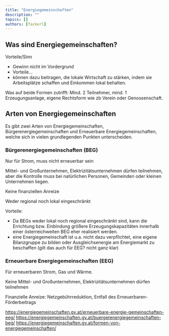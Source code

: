 ```yaml
---
title: "Energiegemeinschaften"
description: ""
topics: []
authors: [fackerl]
---
```


## Was sind Energiegemeinschaften?

Vorteile/Sinn

- Gewinn nicht im Vordergrund
- Vorteile...
- können dazu beitragen, die lokale Wirtschaft zu stärken, indem sie Arbeitsplätze schaffen und Einkommen lokal behalten.

Was auf beide Formen zutrifft: Mind. 2 Teilnehmer, mind. 1 Erzeugungsanlage, eigene Rechtsform wie zb Verein oder Genossenschaft.

## Arten von Energiegemeinschaften

Es gibt zwei Arten von Energiegemeinschaften, Bürgerenergiegemeinschaften und Erneuerbare Energiegemeinschaften, welche sich in vielen grundlegenden Punkten unterscheiden.

### Bürgerenergiegemeinschaften (BEG)

Nur für Strom, muss nicht erneuerbar sein

Mittel- und Großunternehmen, Elektrizitätsunternehmen dürfen teilnehmen, aber die Kontrolle muss bei natürlichen Personen, Gemeinden oder kleinen Unternehmen liegen.

Keine finanziellen Anreize

Weder regional noch lokal eingeschränkt

Vorteile: 
- Da BEGs weder lokal noch regional eingeschränkt sind, kann die Errichtung bzw. Einbindung größere Erzeugungskapazitäten innerhalb einer österreichweiten BEG eher realisiert werden.
- eine Energiegemeinschaft ist u.a. nicht dazu verpflichtet, eine eigene Bilanzgruppe zu bilden oder Ausgleichsenergie am Energiemarkt zu beschaffen (gilt das auch für EEG? nicht ganz klar)

### Erneuerbare Energiegemeinschaften (EEG)

Für erneuerbaren Strom, Gas und Wärme.

Keine Mittel- und Großunternehmen, Elektrizitätsunternehmen dürfen teilnehmen

Finanzielle Anreize: Netzgebührreduktion, Entfall des Erneuerbaren-Förderbeitrags

https://energiegemeinschaften.gv.at/erneuerbare-energie-gemeinschaften-eeg/ 
https://energiegemeinschaften.gv.at/buergerenergiegemeinschaften-beg/ 
https://energiegemeinschaften.gv.at/formen-von-energiegemeinschaften/ 
